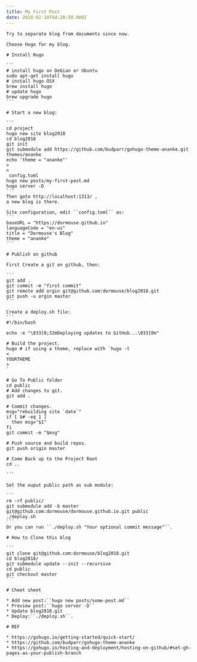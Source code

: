 ```yaml
---
title: My First Post
date: 2018-02-10T04:28:58.000Z
---
```


```
Try to separate blog from documents since now.
```

    Choose Hugo for my blog.

    # Install Hugo

    ```
    # install hugo on Debian or Ubuntu
    sudo apt-get install hugo
    # install hugo OSX
    brew install hugo
    # update hugo
    brew upgrade hugo
    ```

    # Start a new blog:

    ```
    cd project
    hugo new site blog2018
    cd blog2018
    git init
    git submodule add https://github.com/budparr/gohugo-theme-ananke.git themes/ananke
    echo 'theme = "ananke"' 
    >
    >
     config.toml
    hugo new posts/my-first-post.md
    hugo server -D
    ```
    Then goto http://localhost:1313/ ,
    a new blog is there.

    Site configuration, edit ``config.toml`` as:
    ```
    baseURL = "https://dormouse.github.io"
    languageCode = "en-us"
    title = "Dormouse's Blog"
    theme = "ananke"
    ```

    # Publish on github

    First Create a git on github, then:

    ```
    git add .
    git commit -m "first commit"
    git remote add orgin git@github.com:dormouse/blog2018.git
    git push -u orgin master
    ```

    Create a deploy.sh file:
    ```
    #!/bin/bash

    echo -e "\033[0;32mDeploying updates to GitHub...\033[0m"

    # Build the project.
    hugo # if using a theme, replace with `hugo -t 
    <
    YOURTHEME
    >
    `

    # Go To Public folder
    cd public
    # Add changes to git.
    git add .

    # Commit changes.
    msg="rebuilding site `date`"
    if [ $# -eq 1 ]
      then msg="$1"
    fi
    git commit -m "$msg"

    # Push source and build repos.
    git push origin master

    # Come Back up to the Project Root
    cd ..

    ```

    Set the ouput public path as sub module:

    ```
    rm -rf public/
    git submodule add -b master git@github.com:dormouse/dormouse.github.io.git public
    ./deploy.sh
    ```
    Or you can run ``./deploy.sh "Your optional commit message"``.

    # How to Clone this blog

    ```
    git clone git@github.com:dormouse/blog2018.git
    cd blog2018/
    git submodule update --init --recursive
    cd public
    git checkout master
    ```

    # Cheet sheet

    * Add new post:``hugo new posts/some-post.md``
    * Preview post:``hugo server -D``
    * Update blog2018.git
    * Deploy:``./deploy.sh``.

    # REF

    * https://gohugo.io/getting-started/quick-start/
    * https://github.com/budparr/gohugo-theme-ananke
    * https://gohugo.io/hosting-and-deployment/hosting-on-github/#set-gh-pages-as-your-publish-branch



